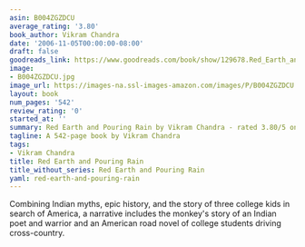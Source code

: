 ```yaml
---
asin: B004ZGZDCU
average_rating: '3.80'
book_author: Vikram Chandra
date: '2006-11-05T00:00:00-08:00'
draft: false
goodreads_link: https://www.goodreads.com/book/show/129678.Red_Earth_and_Pouring_Rain
image:
- B004ZGZDCU.jpg
image_url: https://images-na.ssl-images-amazon.com/images/P/B004ZGZDCU.01._SCLZZZZZZZ.jpg
layout: book
num_pages: '542'
review_rating: '0'
started_at: ''
summary: Red Earth and Pouring Rain by Vikram Chandra - rated 3.80/5 on Goodreads
tagline: A 542-page book by Vikram Chandra
tags:
- Vikram Chandra
title: Red Earth and Pouring Rain
title_without_series: Red Earth and Pouring Rain
yaml: red-earth-and-pouring-rain
---
```


Combining Indian myths, epic history, and the story of three college kids in search of America, a narrative includes the monkey's story of an Indian poet and warrior and an American road novel of college students driving cross-country.